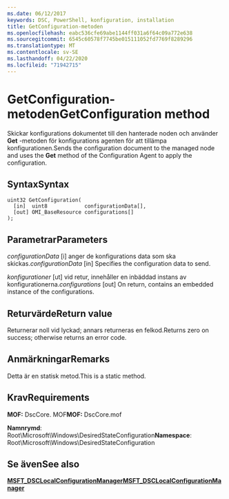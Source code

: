 ```yaml
---
ms.date: 06/12/2017
keywords: DSC, PowerShell, konfiguration, installation
title: GetConfiguration-metoden
ms.openlocfilehash: eabc536cfe69abe1144ff031a6f64c09a772e638
ms.sourcegitcommit: 6545c60578f7745be015111052fd7769f8289296
ms.translationtype: MT
ms.contentlocale: sv-SE
ms.lasthandoff: 04/22/2020
ms.locfileid: "71942715"
---
```

# <a name="getconfiguration-method"></a><span data-ttu-id="faee8-103">GetConfiguration-metoden</span><span class="sxs-lookup"><span data-stu-id="faee8-103">GetConfiguration method</span></span>

<span data-ttu-id="faee8-104">Skickar konfigurations dokumentet till den hanterade noden och använder **Get** -metoden för konfigurations agenten för att tillämpa konfigurationen.</span><span class="sxs-lookup"><span data-stu-id="faee8-104">Sends the configuration document to the managed node and uses the **Get** method of the Configuration Agent to apply the configuration.</span></span>

## <a name="syntax"></a><span data-ttu-id="faee8-105">Syntax</span><span class="sxs-lookup"><span data-stu-id="faee8-105">Syntax</span></span>

```mof
uint32 GetConfiguration(
  [in]  uint8            configurationData[],
  [out] OMI_BaseResource configurations[]
);
```

## <a name="parameters"></a><span data-ttu-id="faee8-106">Parametrar</span><span class="sxs-lookup"><span data-stu-id="faee8-106">Parameters</span></span>

<span data-ttu-id="faee8-107">*configurationData* \[i\] anger de konfigurations data som ska skickas.</span><span class="sxs-lookup"><span data-stu-id="faee8-107">*configurationData* \[in\] Specifies the configuration data to send.</span></span>

<span data-ttu-id="faee8-108">*konfigurationer* \[ut\] vid retur, innehåller en inbäddad instans av konfigurationerna.</span><span class="sxs-lookup"><span data-stu-id="faee8-108">*configurations* \[out\] On return, contains an embedded instance of the configurations.</span></span>

## <a name="return-value"></a><span data-ttu-id="faee8-109">Returvärde</span><span class="sxs-lookup"><span data-stu-id="faee8-109">Return value</span></span>

<span data-ttu-id="faee8-110">Returnerar noll vid lyckad; annars returneras en felkod.</span><span class="sxs-lookup"><span data-stu-id="faee8-110">Returns zero on success; otherwise returns an error code.</span></span>

## <a name="remarks"></a><span data-ttu-id="faee8-111">Anmärkningar</span><span class="sxs-lookup"><span data-stu-id="faee8-111">Remarks</span></span>

<span data-ttu-id="faee8-112">Detta är en statisk metod.</span><span class="sxs-lookup"><span data-stu-id="faee8-112">This is a static method.</span></span>

## <a name="requirements"></a><span data-ttu-id="faee8-113">Krav</span><span class="sxs-lookup"><span data-stu-id="faee8-113">Requirements</span></span>

<span data-ttu-id="faee8-114">**MOF:** DscCore. MOF</span><span class="sxs-lookup"><span data-stu-id="faee8-114">**MOF:** DscCore.mof</span></span>

<span data-ttu-id="faee8-115">**Namnrymd**: Root\Microsoft\Windows\DesiredStateConfiguration</span><span class="sxs-lookup"><span data-stu-id="faee8-115">**Namespace**: Root\Microsoft\Windows\DesiredStateConfiguration</span></span>

## <a name="see-also"></a><span data-ttu-id="faee8-116">Se även</span><span class="sxs-lookup"><span data-stu-id="faee8-116">See also</span></span>

[<span data-ttu-id="faee8-117">**MSFT_DSCLocalConfigurationManager**</span><span class="sxs-lookup"><span data-stu-id="faee8-117">**MSFT_DSCLocalConfigurationManager**</span></span>](msft-dsclocalconfigurationmanager.md)
